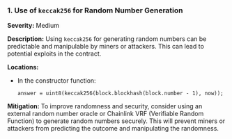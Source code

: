 ### 1. **Use of `keccak256` for Random Number Generation**

**Severity:**
Medium

**Description:**
Using `keccak256` for generating random numbers can be predictable and manipulable by miners or attackers. This can lead to potential exploits in the contract.

**Locations:**

- In the constructor function:
  ```solidity
  answer = uint8(keccak256(block.blockhash(block.number - 1), now));
  ```

**Mitigation:**
To improve randomness and security, consider using an external random number oracle or Chainlink VRF (Verifiable Random Function) to generate random numbers securely. This will prevent miners or attackers from predicting the outcome and manipulating the randomness.